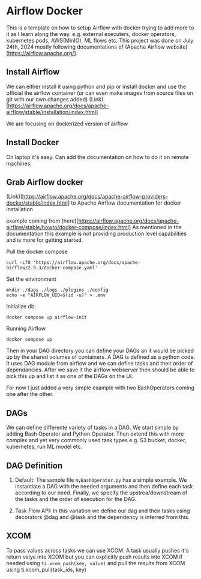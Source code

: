 # Airflow Docker
This is a template on how to setup Airflow with docker
trying to add more to it as I learn along the way.
e.g. external executers, docker operators, kubernetes pods, AWS(MinIO), ML flows etc.
This project was done on July 24th, 2024 mostly following documentations of (Apache Airflow website)[https://airflow.apache.org/].

## Install Airflow
We can either install it using python and pip or install docker and use the official the airflow container (or can even make images from source files on git with our own changes added) (Link)[https://airflow.apache.org/docs/apache-airflow/stable/installation/index.html]

We are focusing on dockerized version of airflow

## Install Docker
On laptop it's easy. Can add the documentation on how to do it on remote machines.

## Grab Airflow docker
(Link)[https://airflow.apache.org/docs/apache-airflow-providers-docker/stable/index.html] to Apache Airflow documentation for docker installation

example coming from (here)[https://airflow.apache.org/docs/apache-airflow/stable/howto/docker-compose/index.html]
As mentioned in the documentation this example is not providing production level capabilities and is more for getting started.

Pull the docker compose
```
curl -LfO 'https://airflow.apache.org/docs/apache-airflow/2.9.3/docker-compose.yaml'
```

Set the environment
```
mkdir ./dags ./logs ./plugins ./config
echo -e "AIRFLOW_UID=$(id -u)" > .env
```

Initialize db:
```
docker compose up airflow-init
```

Running Airflow
```
docker compose up
```

Then in your DAG directory you can define your DAGs an it would be picked up by the shared volumes of containers. A DAG is defined as a python code.
It uses DAG module from airflow and we can define tasks and their order of dependancies.
After we save it the airflow webserver then should be able to pick this up and list it as one of the DAGs on the UI.

For now I just added a very simple example with two BashOperators coming one after the other.

## DAGs

We can define differente variety of tasks in a DAG. We start simple by adding Bash Operator and Python Operator. Then extend this with more complex and yet very commonly used task types e.g. S3 bucket, docker, kubernetes, run ML model etc.

## DAG Definition

1. Default: The sample file `myBashOperator.py` has a simple example. We instantiate a DAG with the needed arguments and then define each task according to our need. Finally, we specify the upstrea/downstream of the tasks and the order of execution for the DAG.

2. Task Flow API: In this variation we define our dag and their tasks using decorators @dag and @task and the dependency is inferred from this.

## XCOM

To pass values across tasks we can use XCOM. A task usually pushes it's return valye into XCOM but you can explicitly push results into XCOM if needed using `ti.xcom_push(key, value)` and pull the results from XCOM using ti.xcom_pull(task_ids, key)